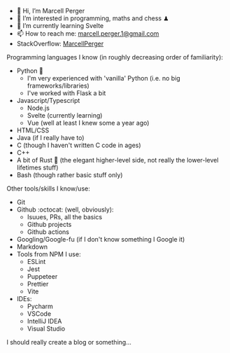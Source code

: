 - 👋 Hi, I’m  Marcell Perger
- 👀 I’m interested in programming, maths and chess ♟
- 🌱 I’m currently learning Svelte
- 📫 How to reach me: marcell.perger.1@gmail.com
- StackOverflow: [MarcellPerger](https://stackoverflow.com/users/19115554/marcellperger)

Programming languages I know (in roughly decreasing order of familiarity):
- Python 🐍
  - I'm very experienced with 'vanilla' Python (i.e. no big frameworks/libraries)
  - I've worked with Flask a bit
- Javascript/Typescript
  - Node.js
  - Svelte (currently learning)
  - Vue (well at least I knew some a year ago)
- HTML/CSS
- Java (if I really have to)
- C (though I haven't written C code in ages)
- C++
- A bit of Rust 🦀 (the elegant higher-level side, not really the lower-level lifetimes stuff)
- Bash (though rather basic stuff only)

Other tools/skills I know/use:
- Git
- Github :octocat: (well, obviously):
  - Isuues, PRs, all the basics
  - Github projects
  - Github actions
- Googling/Google-fu (if I don't know something I Google it)
- Markdown
- Tools from NPM I use:
  - ESLint
  - Jest
  - Puppeteer
  - Prettier
  - Vite
- IDEs:
  - Pycharm
  - VSCode
  - IntelliJ IDEA
  - Visual Studio

I should really create a blog or something...

<!---
MarcellPerger1/MarcellPerger1 is a ✨ special ✨ repository because its `README.md` (this file) appears on your GitHub profile.
You can click the Preview link to take a look at your changes.
--->
